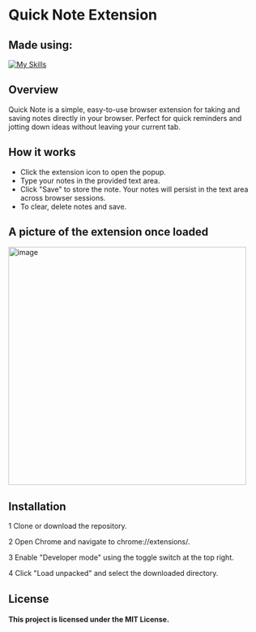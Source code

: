 # Quick Note Extension
## Made using:
[![My Skills](https://skillicons.dev/icons?i=js,html,css)](https://skillicons.dev)

## Overview
Quick Note is a simple, easy-to-use browser extension for taking and saving notes directly in your browser. Perfect for quick reminders and jotting down ideas without leaving your current tab.

## How it works
- Click the extension icon to open the popup.
- Type your notes in the provided text area.
- Click "Save" to store the note. Your notes will persist in the text area across browser sessions.
- To clear, delete notes and save.


## A picture of the extension once loaded
<img width="469" alt="image" src="https://github.com/TinoTheGiant/notetaker/assets/151691155/b7335834-2b1d-4bcb-ac62-b86c2bca52b3">

## Installation
1 Clone or download the repository.

2 Open Chrome and navigate to chrome://extensions/.

3 Enable "Developer mode" using the toggle switch at the top right.

4 Click "Load unpacked" and select the downloaded directory.

## License
#### This project is licensed under the MIT License.
